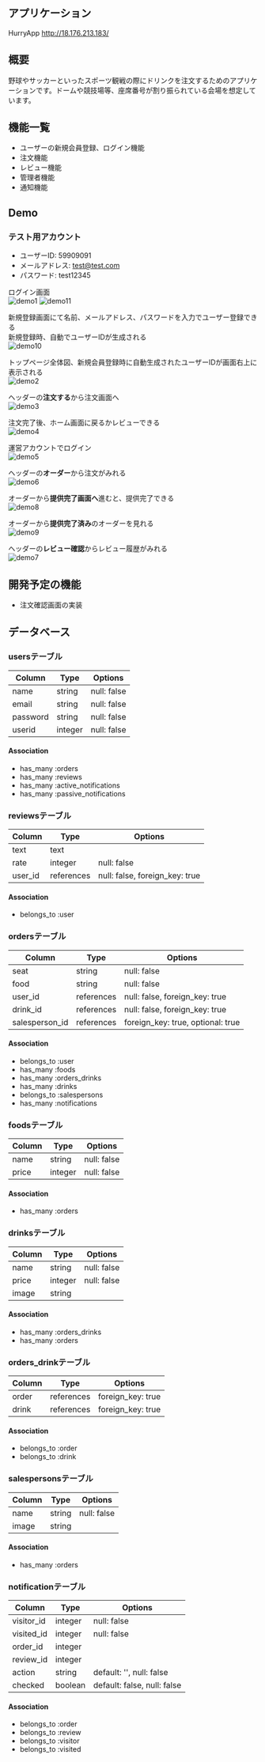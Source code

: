 ## アプリケーション
HurryApp
http://18.176.213.183/

## 概要
野球やサッカーといったスポーツ観戦の際にドリンクを注文するためのアプリケーションです。ドームや競技場等、座席番号が割り振られている会場を想定しています。

## 機能一覧
* ユーザーの新規会員登録、ログイン機能
* 注文機能
* レビュー機能
* 管理者機能
* 通知機能

## Demo

### テスト用アカウント
- ユーザーID: 59909091
- メールアドレス: test@test.com
- パスワード: test12345


ログイン画面  
![demo1](https://user-images.githubusercontent.com/56751063/75812521-bbe33880-5dd1-11ea-91d9-e0ce03e88e35.jpg)
![demo11](https://user-images.githubusercontent.com/56751063/75812537-c271b000-5dd1-11ea-92d0-6da1fd2375ae.jpg)

新規登録画面にて名前、メールアドレス、パスワードを入力でユーザー登録できる  
新規登録時、自動でユーザーIDが生成される  
![demo10](https://user-images.githubusercontent.com/56751063/75812535-c1d91980-5dd1-11ea-8351-5ceb454ee0f9.jpg)

トップページ全体図、新規会員登録時に自動生成されたユーザーIDが画面右上に表示される  
![demo2](https://user-images.githubusercontent.com/56751063/71625952-ec6df100-2c2d-11ea-9654-c9667ffe0b2c.jpg)

ヘッダーの**注文する**から注文画面へ  
![demo3](https://user-images.githubusercontent.com/56751063/71318249-b3b57580-24d1-11ea-81ee-7134d4534d5a.jpg)

注文完了後、ホーム画面に戻るかレビューできる  
![demo4](https://user-images.githubusercontent.com/56751063/71317878-a09fa700-24cb-11ea-823f-67d843a8b73a.jpg)

運営アカウントでログイン  
![demo5](https://user-images.githubusercontent.com/56751063/71317880-a39a9780-24cb-11ea-9b2a-c3ab0d52d790.jpg)

ヘッダーの**オーダー**から注文がみれる  
![demo6](https://user-images.githubusercontent.com/56751063/71323135-37438680-2513-11ea-9010-6a72b0473506.png)

オーダーから**提供完了画面へ**進むと、提供完了できる  
![demo8](https://user-images.githubusercontent.com/56751063/71323138-3a3e7700-2513-11ea-8855-27d5f97cc625.png)

オーダーから**提供完了済み**のオーダーを見れる  
![demo9](https://user-images.githubusercontent.com/56751063/71323211-f9932d80-2513-11ea-811a-11061142c3fc.png)

ヘッダーの**レビュー確認**からレビュー履歴がみれる  
![demo7](https://user-images.githubusercontent.com/56751063/71317883-a6958800-24cb-11ea-9294-331b74fa0afc.png)



## 開発予定の機能
* 注文確認画面の実装



## データベース

### usersテーブル
|Column|Type|Options|
|------|----|-------|
|name|string|null: false|
|email|string|null: false|
|password|string|null: false|
|userid|integer|null: false|

#### Association
- has_many  :orders
- has_many  :reviews
- has_many :active_notifications
- has_many :passive_notifications


### reviewsテーブル
|Column|Type|Options|
|------|----|-------|
|text|text||
|rate|integer|null: false|
|user_id|references|null: false, foreign_key: true|

#### Association
- belongs_to  :user


### ordersテーブル
Column|Type|Options|
|------|----|-------|
|seat|string|null: false|
|food|string|null: false|
|user_id|references|null: false, foreign_key: true|
|drink_id|references|null: false, foreign_key: true|
|salesperson_id|references|foreign_key: true, optional: true|

#### Association
- belongs_to :user
- has_many :foods
- has_many :orders_drinks
- has_many :drinks
- belongs_to :salespersons
- has_many :notifications


### foodsテーブル
|Column|Type|Options|
|------|----|-------|
|name|string|null: false|
|price|integer|null: false|

#### Association
- has_many :orders


### drinksテーブル
|Column|Type|Options|
|------|----|-------|
|name|string|null: false|
|price|integer|null: false|
|image|string|

#### Association
- has_many :orders_drinks
- has_many :orders


### orders_drinkテーブル
|Column|Type|Options|
|------|----|-------|
|order|references|foreign_key: true|
|drink|references|foreign_key: true|

#### Association
- belongs_to :order
- belongs_to :drink


### salespersonsテーブル
|Column|Type|Options|
|------|----|-------|
|name|string|null: false|
|image|string|

#### Association
- has_many :orders


### notificationテーブル
Column|Type|Options|
|------|----|-------|
|visitor_id|integer|null: false|
|visited_id|integer|null: false|
|order_id|integer|
|review_id|integer|
|action|string|default: '', null: false|
|checked|boolean|default: false, null: false|

#### Association
- belongs_to :order
- belongs_to :review
- belongs_to :visitor
- belongs_to :visited
